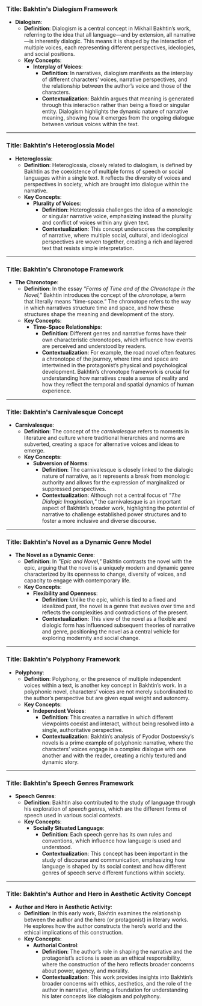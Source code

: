 
### Title: **Bakhtin's Dialogism Framework**
- **Dialogism**:
  - **Definition**: Dialogism is a central concept in Mikhail Bakhtin’s work, referring to the idea that all language—and by extension, all narrative—is inherently dialogic. This means it is shaped by the interaction of multiple voices, each representing different perspectives, ideologies, and social positions.
  - **Key Concepts**:
    - **Interplay of Voices**:
      - **Definition**: In narratives, dialogism manifests as the interplay of different characters’ voices, narrative perspectives, and the relationship between the author’s voice and those of the characters.
      - **Contextualization**: Bakhtin argues that meaning is generated through this interaction rather than being a fixed or singular entity. Dialogism highlights the dynamic nature of narrative meaning, showing how it emerges from the ongoing dialogue between various voices within the text.

***

### Title: **Bakhtin's Heteroglossia Model**
- **Heteroglossia**:
  - **Definition**: Heteroglossia, closely related to dialogism, is defined by Bakhtin as the coexistence of multiple forms of speech or social languages within a single text. It reflects the diversity of voices and perspectives in society, which are brought into dialogue within the narrative.
  - **Key Concepts**:
    - **Plurality of Voices**:
      - **Definition**: Heteroglossia challenges the idea of a monologic or singular narrative voice, emphasizing instead the plurality and conflict of voices within any given text.
      - **Contextualization**: This concept underscores the complexity of narrative, where multiple social, cultural, and ideological perspectives are woven together, creating a rich and layered text that resists simple interpretation.

***

### Title: **Bakhtin's Chronotope Framework**
- **The Chronotope**:
  - **Definition**: In the essay *"Forms of Time and of the Chronotope in the Novel,"* Bakhtin introduces the concept of the *chronotope,* a term that literally means “time-space.” The chronotope refers to the way in which narratives structure time and space, and how these structures shape the meaning and development of the story.
  - **Key Concepts**:
    - **Time-Space Relationships**:
      - **Definition**: Different genres and narrative forms have their own characteristic chronotopes, which influence how events are perceived and understood by readers.
      - **Contextualization**: For example, the road novel often features a chronotope of the journey, where time and space are intertwined in the protagonist’s physical and psychological development. Bakhtin’s chronotope framework is crucial for understanding how narratives create a sense of reality and how they reflect the temporal and spatial dynamics of human experience.

***

### Title: **Bakhtin's Carnivalesque Concept**
- **Carnivalesque**:
  - **Definition**: The concept of the *carnivalesque* refers to moments in literature and culture where traditional hierarchies and norms are subverted, creating a space for alternative voices and ideas to emerge. 
  - **Key Concepts**:
    - **Subversion of Norms**:
      - **Definition**: The carnivalesque is closely linked to the dialogic nature of narrative, as it represents a break from monologic authority and allows for the expression of marginalized or suppressed perspectives.
      - **Contextualization**: Although not a central focus of *"The Dialogic Imagination,"* the carnivalesque is an important aspect of Bakhtin’s broader work, highlighting the potential of narrative to challenge established power structures and to foster a more inclusive and diverse discourse.

***

### Title: **Bakhtin's Novel as a Dynamic Genre Model**
- **The Novel as a Dynamic Genre**:
  - **Definition**: In *"Epic and Novel,"* Bakhtin contrasts the novel with the epic, arguing that the novel is a uniquely modern and dynamic genre characterized by its openness to change, diversity of voices, and capacity to engage with contemporary life.
  - **Key Concepts**:
    - **Flexibility and Openness**:
      - **Definition**: Unlike the epic, which is tied to a fixed and idealized past, the novel is a genre that evolves over time and reflects the complexities and contradictions of the present.
      - **Contextualization**: This view of the novel as a flexible and dialogic form has influenced subsequent theories of narrative and genre, positioning the novel as a central vehicle for exploring modernity and social change.

***

### Title: **Bakhtin's Polyphony Framework**
- **Polyphony**:
  - **Definition**: Polyphony, or the presence of multiple independent voices within a text, is another key concept in Bakhtin’s work. In a polyphonic novel, characters’ voices are not merely subordinated to the author’s perspective but are given equal weight and autonomy.
  - **Key Concepts**:
    - **Independent Voices**:
      - **Definition**: This creates a narrative in which different viewpoints coexist and interact, without being resolved into a single, authoritative perspective.
      - **Contextualization**: Bakhtin’s analysis of Fyodor Dostoevsky’s novels is a prime example of polyphonic narrative, where the characters’ voices engage in a complex dialogue with one another and with the reader, creating a richly textured and dynamic story.

***

### Title: **Bakhtin's Speech Genres Framework**
- **Speech Genres**:
  - **Definition**: Bakhtin also contributed to the study of language through his exploration of *speech genres,* which are the different forms of speech used in various social contexts.
  - **Key Concepts**:
    - **Socially Situated Language**:
      - **Definition**: Each speech genre has its own rules and conventions, which influence how language is used and understood.
      - **Contextualization**: This concept has been important in the study of discourse and communication, emphasizing how language is shaped by its social context and how different genres of speech serve different functions within society.

***

### Title: **Bakhtin's Author and Hero in Aesthetic Activity Concept**
- **Author and Hero in Aesthetic Activity**:
  - **Definition**: In this early work, Bakhtin examines the relationship between the author and the hero (or protagonist) in literary works. He explores how the author constructs the hero’s world and the ethical implications of this construction.
  - **Key Concepts**:
    - **Authorial Control**:
      - **Definition**: The author’s role in shaping the narrative and the protagonist’s actions is seen as an ethical responsibility, where the construction of the hero reflects broader concerns about power, agency, and morality.
      - **Contextualization**: This work provides insights into Bakhtin’s broader concerns with ethics, aesthetics, and the role of the author in narrative, offering a foundation for understanding his later concepts like dialogism and polyphony.
